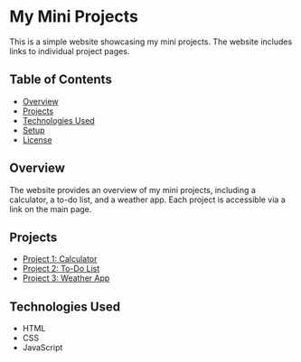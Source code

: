 # My Mini Projects

This is a simple website showcasing my mini projects. The website includes links to individual project pages.

## Table of Contents

- [Overview](#overview)
- [Projects](#projects)
- [Technologies Used](#technologies-used)
- [Setup](#setup)
- [License](#license)

## Overview

The website provides an overview of my mini projects, including a calculator, a to-do list, and a weather app. Each project is accessible via a link on the main page.

## Projects

- [Project 1: Calculator](project1.html)
- [Project 2: To-Do List](project2.html)
- [Project 3: Weather App](project3.html)

## Technologies Used

- HTML
- CSS
- JavaScript